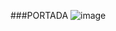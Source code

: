 ###PORTADA 
![image](https://github.com/user-attachments/assets/74214819-c748-46df-b0b1-c37995a50f38)
